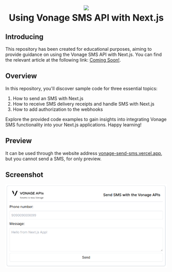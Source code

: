 <h1 align="center"><img src="app/favicon.ico" height="45" align="center" /><br />Using Vonage SMS API with Next.js</h1>

## Introducing

This repository has been created for educational purposes, aiming to provide guidance on using the Vonage SMS API with Next.js. You can find the relevant article at the following link: [Coming Soon!](insert_link_here).

## Overview

In this repository, you'll discover sample code for three essential topics:

1. How to send an SMS with Next.js
2. How to receive SMS delivery receipts and handle SMS with Next.js
3. How to add authorization to the webhooks

Explore the provided code examples to gain insights into integrating Vonage SMS functionality into your Next.js applications. Happy learning!

## Preview

It can be used through the website address [vonage-send-sms.vercel.app](https://vonage-send-sms.vercel.app), but you cannot send a SMS, for only preview.

## Screenshot

![next_form](.github/next_form.png)
